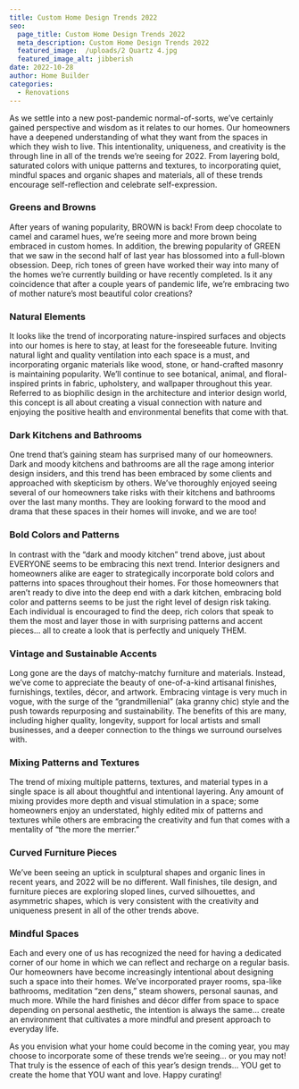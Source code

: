 ```yaml
---
title: Custom Home Design Trends 2022
seo:
  page_title: Custom Home Design Trends 2022
  meta_description: Custom Home Design Trends 2022
  featured_image:  /uploads/2 Quartz 4.jpg
  featured_image_alt: jibberish
date: 2022-10-28
author: Home Builder
categories:
  - Renovations
---
```


As we settle into a new post-pandemic normal-of-sorts, we’ve certainly gained perspective and wisdom as it relates to our homes. Our homeowners have a deepened understanding of what they want from the spaces in which they wish to live. This intentionality, uniqueness, and creativity is the through line in all of the trends we’re seeing for 2022. From layering bold, saturated colors with unique patterns and textures, to incorporating quiet, mindful spaces and organic shapes and materials, all of these trends encourage self-reflection and celebrate self-expression.

### Greens and Browns

After years of waning popularity, BROWN is back! From deep chocolate to camel and caramel hues, we’re seeing more and more brown being embraced in custom homes. In addition, the brewing popularity of GREEN that we saw in the second half of last year has blossomed into a full-blown obsession. Deep, rich tones of green have worked their way into many of the homes we’re currently building or have recently completed. Is it any coincidence that after a couple years of pandemic life, we’re embracing two of mother nature’s most beautiful color creations?

### Natural Elements

It looks like the trend of incorporating nature-inspired surfaces and objects into our homes is here to stay, at least for the foreseeable future. Inviting natural light and quality ventilation into each space is a must, and incorporating organic materials like wood, stone, or hand-crafted masonry is maintaining popularity. We’ll continue to see botanical, animal, and floral-inspired prints in fabric, upholstery, and wallpaper throughout this year. Referred to as biophilic design in the architecture and interior design world, this concept is all about creating a visual connection with nature and enjoying the positive health and environmental benefits that come with that.

### Dark Kitchens and Bathrooms

One trend that’s gaining steam has surprised many of our homeowners. Dark and moody kitchens and bathrooms are all the rage among interior design insiders, and this trend has been embraced by some clients and approached with skepticism by others. We’ve thoroughly enjoyed seeing several of our homeowners take risks with their kitchens and bathrooms over the last many months. They are looking forward to the mood and drama that these spaces in their homes will invoke, and we are too!

### Bold Colors and Patterns

In contrast with the “dark and moody kitchen” trend above, just about EVERYONE seems to be embracing this next trend. Interior designers and homeowners alike are eager to strategically incorporate bold colors and patterns into spaces throughout their homes. For those homeowners that aren’t ready to dive into the deep end with a dark kitchen, embracing bold color and patterns seems to be just the right level of design risk taking. Each individual is encouraged to find the deep, rich colors that speak to them the most and layer those in with surprising patterns and accent pieces… all to create a look that is perfectly and uniquely THEM.

### Vintage and Sustainable Accents

Long gone are the days of matchy-matchy furniture and materials. Instead, we’ve come to appreciate the beauty of one-of-a-kind artisanal finishes, furnishings, textiles, décor, and artwork. Embracing vintage is very much in vogue, with the surge of the “grandmillenial” (aka granny chic) style and the push towards repurposing and sustainability. The benefits of this are many, including higher quality, longevity, support for local artists and small businesses, and a deeper connection to the things we surround ourselves with.

### Mixing Patterns and Textures

The trend of mixing multiple patterns, textures, and material types in a single space is all about thoughtful and intentional layering. Any amount of mixing provides more depth and visual stimulation in a space; some homeowners enjoy an understated, highly edited mix of patterns and textures while others are embracing the creativity and fun that comes with a mentality of “the more the merrier.”

### Curved Furniture Pieces

We’ve been seeing an uptick in sculptural shapes and organic lines in recent years, and 2022 will be no different. Wall finishes, tile design, and furniture pieces are exploring sloped lines, curved silhouettes, and asymmetric shapes, which is very consistent with the creativity and uniqueness present in all of the other trends above.

### Mindful Spaces

Each and every one of us has recognized the need for having a dedicated corner of our home in which we can reflect and recharge on a regular basis. Our homeowners have become increasingly intentional about designing such a space into their homes. We’ve incorporated prayer rooms, spa-like bathrooms, meditation “zen dens,” steam showers, personal saunas, and much more. While the hard finishes and décor differ from space to space depending on personal aesthetic, the intention is always the same… create an environment that cultivates a more mindful and present approach to everyday life.

As you envision what your home could become in the coming year, you may choose to incorporate some of these trends we’re seeing… or you may not! That truly is the essence of each of this year’s design trends… YOU get to create the home that YOU want and love. Happy curating!